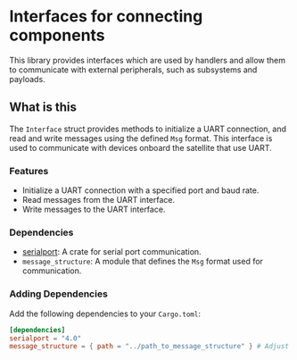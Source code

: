 # Interfaces for connecting components

This library provides interfaces which are used by handlers and allow them to communicate with external peripherals, such as subsystems and payloads.

## What is this

The `Interface` struct provides methods to initialize a UART connection, and read and write messages using the defined `Msg` format. This interface is used to communicate with devices onboard the satellite that use UART.

### Features

- Initialize a UART connection with a specified port and baud rate.
- Read messages from the UART interface.
- Write messages to the UART interface.

### Dependencies

- [serialport](https://crates.io/crates/serialport): A crate for serial port communication.
- `message_structure`: A module that defines the `Msg` format used for communication.

### Adding Dependencies

Add the following dependencies to your `Cargo.toml`:

```toml
[dependencies]
serialport = "4.0"
message_structure = { path = "../path_to_message_structure" } # Adjust the path as needed